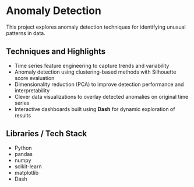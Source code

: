 # Anomaly Detection  

This project explores anomaly detection techniques for identifying unusual patterns in data.

## Techniques and Highlights  
- Time series feature engineering to capture trends and variability  
- Anomaly detection using clustering-based methods with Silhouette score evaluation  
- Dimensionality reduction (PCA) to improve detection performance and interpretability  
- Clever data visualizations to overlay detected anomalies on original time series  
- Interactive dashboards built using **Dash** for dynamic exploration of results  

## Libraries / Tech Stack  
- Python  
- pandas  
- numpy  
- scikit-learn  
- matplotlib  
- Dash  
